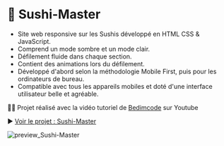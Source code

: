# 🍣 Sushi-Master
- Site web responsive sur les Sushis développé en HTML CSS & JavaScript.
- Comprend un mode sombre et un mode clair.
- Défilement fluide dans chaque section.
- Contient des animations lors du défilement.
- Développé d'abord selon la méthodologie Mobile First, puis pour les ordinateurs de bureau.
- Compatible avec tous les appareils mobiles et doté d'une interface utilisateur belle et agréable.

👨‍💻 Projet réalisé avec la vidéo tutoriel de [Bedimcode](https://www.youtube.com/c/Bedimcode/videos) sur Youtube

▶ [Voir le projet : Sushi-Master](https://skies-land.github.io/Sushi-Master/)

![preview_Sushi-Master](https://github.com/Skies-Land/Sushi-Master/assets/146822518/47b08681-0a70-404d-af96-a9d198d93092)
